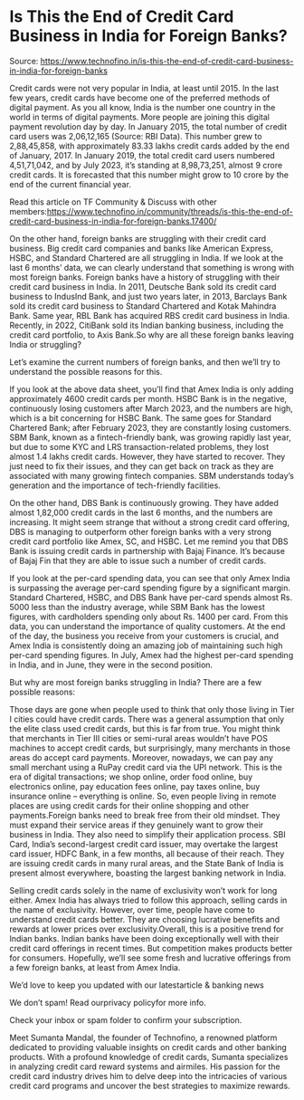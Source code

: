 # Is This the End of Credit Card Business in India for Foreign Banks?

Source: https://www.technofino.in/is-this-the-end-of-credit-card-business-in-india-for-foreign-banks

Credit cards were not very popular in India, at least until 2015. In the last few years, credit cards have become one of the preferred methods of digital payment. As you all know, India is the number one country in the world in terms of digital payments. More people are joining this digital payment revolution day by day. In January 2015, the total number of credit card users was 2,06,12,165 (Source: RBI Data). This number grew to 2,88,45,858, with approximately 83.33 lakhs credit cards added by the end of January, 2017. In January 2019, the total credit card users numbered 4,51,71,042, and by July 2023, it’s standing at 8,98,73,251, almost 9 crore credit cards. It is forecasted that this number might grow to 10 crore by the end of the current financial year.

Read this article on TF Community & Discuss with other members:https://www.technofino.in/community/threads/is-this-the-end-of-credit-card-business-in-india-for-foreign-banks.17400/

On the other hand, foreign banks are struggling with their credit card business. Big credit card companies and banks like American Express, HSBC, and Standard Chartered are all struggling in India. If we look at the last 6 months’ data, we can clearly understand that something is wrong with most foreign banks. Foreign banks have a history of struggling with their credit card business in India. In 2011, Deutsche Bank sold its credit card business to IndusInd Bank, and just two years later, in 2013, Barclays Bank sold its credit card business to Standard Chartered and Kotak Mahindra Bank. Same year, RBL Bank has acquired RBS credit card business in India. Recently, in 2022, CitiBank sold its Indian banking business, including the credit card portfolio, to Axis Bank.So why are all these foreign banks leaving India or struggling?

Let’s examine the current numbers of foreign banks, and then we’ll try to understand the possible reasons for this.

If you look at the above data sheet, you’ll find that Amex India is only adding approximately 4600 credit cards per month. HSBC Bank is in the negative, continuously losing customers after March 2023, and the numbers are high, which is a bit concerning for HSBC Bank. The same goes for Standard Chartered Bank; after February 2023, they are constantly losing customers. SBM Bank, known as a fintech-friendly bank, was growing rapidly last year, but due to some KYC and LRS transaction-related problems, they lost almost 1.4 lakhs credit cards. However, they have started to recover. They just need to fix their issues, and they can get back on track as they are associated with many growing fintech companies. SBM understands today’s generation and the importance of tech-friendly facilities.

On the other hand, DBS Bank is continuously growing. They have added almost 1,82,000 credit cards in the last 6 months, and the numbers are increasing. It might seem strange that without a strong credit card offering, DBS is managing to outperform other foreign banks with a very strong credit card portfolio like Amex, SC, and HSBC. Let me remind you that DBS Bank is issuing credit cards in partnership with Bajaj Finance. It’s because of Bajaj Fin that they are able to issue such a number of credit cards.

If you look at the per-card spending data, you can see that only Amex India is surpassing the average per-card spending figure by a significant margin. Standard Chartered, HSBC, and DBS Bank have per-card spends almost Rs. 5000 less than the industry average, while SBM Bank has the lowest figures, with cardholders spending only about Rs. 1400 per card. From this data, you can understand the importance of quality customers. At the end of the day, the business you receive from your customers is crucial, and Amex India is consistently doing an amazing job of maintaining such high per-card spending figures. In July, Amex had the highest per-card spending in India, and in June, they were in the second position.

But why are most foreign banks struggling in India? There are a few possible reasons:

Those days are gone when people used to think that only those living in Tier I cities could have credit cards. There was a general assumption that only the elite class used credit cards, but this is far from true. You might think that merchants in Tier III cities or semi-rural areas wouldn’t have POS machines to accept credit cards, but surprisingly, many merchants in those areas do accept card payments. Moreover, nowadays, we can pay any small merchant using a RuPay credit card via the UPI network. This is the era of digital transactions; we shop online, order food online, buy electronics online, pay education fees online, pay taxes online, buy insurance online – everything is online. So, even people living in remote places are using credit cards for their online shopping and other payments.Foreign banks need to break free from their old mindset. They must expand their service areas if they genuinely want to grow their business in India. They also need to simplify their application process. SBI Card, India’s second-largest credit card issuer, may overtake the largest card issuer, HDFC Bank, in a few months, all because of their reach. They are issuing credit cards in many rural areas, and the State Bank of India is present almost everywhere, boasting the largest banking network in India.

Selling credit cards solely in the name of exclusivity won’t work for long either. Amex India has always tried to follow this approach, selling cards in the name of exclusivity. However, over time, people have come to understand credit cards better. They are choosing lucrative benefits and rewards at lower prices over exclusivity.Overall, this is a positive trend for Indian banks. Indian banks have been doing exceptionally well with their credit card offerings in recent times. But competition makes products better for consumers. Hopefully, we’ll see some fresh and lucrative offerings from a few foreign banks, at least from Amex India.

We’d love to keep you updated with our latestarticle & banking news

We don’t spam! Read ourprivacy policyfor more info.

Check your inbox or spam folder to confirm your subscription.

Meet Sumanta Mandal, the founder of Technofino, a renowned platform dedicated to providing valuable insights on credit cards and other banking products. With a profound knowledge of credit cards, Sumanta specializes in analyzing credit card reward systems and airmiles. His passion for the credit card industry drives him to delve deep into the intricacies of various credit card programs and uncover the best strategies to maximize rewards.